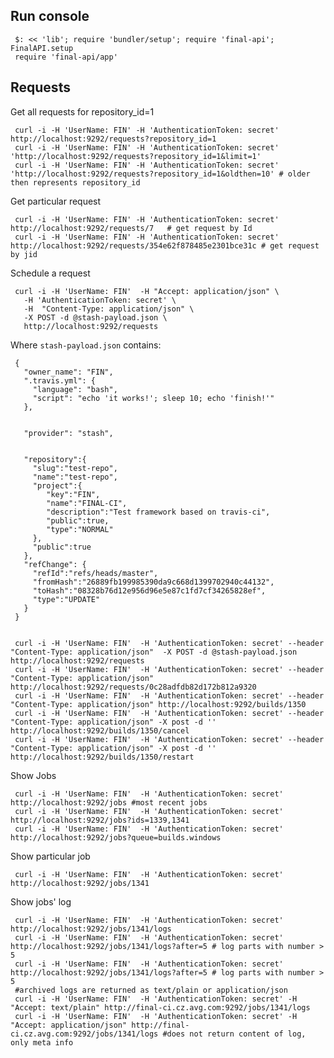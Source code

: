 Run console
-----------

     $: << 'lib'; require 'bundler/setup'; require 'final-api'; FinalAPI.setup
     require 'final-api/app'




Requests
--------

Get all requests for repository_id=1

     curl -i -H 'UserName: FIN' -H 'AuthenticationToken: secret' http://localhost:9292/requests?repository_id=1
     curl -i -H 'UserName: FIN' -H 'AuthenticationToken: secret' 'http://localhost:9292/requests?repository_id=1&limit=1'
     curl -i -H 'UserName: FIN' -H 'AuthenticationToken: secret' 'http://localhost:9292/requests?repository_id=1&oldthen=10' # older then represents repository_id

Get particular request

     curl -i -H 'UserName: FIN' -H 'AuthenticationToken: secret' http://localhost:9292/requests/7   # get request by Id
     curl -i -H 'UserName: FIN' -H 'AuthenticationToken: secret' http://localhost:9292/requests/354e62f878485e2301bce31c # get request by jid

Schedule a request

     curl -i -H 'UserName: FIN'  -H "Accept: application/json" \
       -H 'AuthenticationToken: secret' \
       -H  "Content-Type: application/json" \
       -X POST -d @stash-payload.json \
       http://localhost:9292/requests

Where `stash-payload.json` contains:

     {
       "owner_name": "FIN",
       ".travis.yml": {
         "language": "bash",
         "script": "echo 'it works!'; sleep 10; echo 'finish!'"
       },


       "provider": "stash",


       "repository":{
         "slug":"test-repo",
         "name":"test-repo",
         "project":{
            "key":"FIN",
            "name":"FINAL-CI",
            "description":"Test framework based on travis-ci",
            "public":true,
            "type":"NORMAL"
         },
         "public":true
       },
       "refChange": {
         "refId":"refs/heads/master",
         "fromHash":"26889fb199985390da9c668d1399702940c44132",
         "toHash":"08328b76d12e956d96e5e87c1fd7cf34265828ef",
         "type":"UPDATE"
       }
     }


     curl -i -H 'UserName: FIN'  -H 'AuthenticationToken: secret' --header "Content-Type: application/json"  -X POST -d @stash-payload.json  http://localhost:9292/requests
     curl -i -H 'UserName: FIN'  -H 'AuthenticationToken: secret' --header "Content-Type: application/json" http://localhost:9292/requests/0c28adfdb82d172b812a9320
     curl -i -H 'UserName: FIN'  -H 'AuthenticationToken: secret' --header "Content-Type: application/json" http://localhost:9292/builds/1350
     curl -i -H 'UserName: FIN'  -H 'AuthenticationToken: secret' --header "Content-Type: application/json" -X post -d '' http://localhost:9292/builds/1350/cancel
     curl -i -H 'UserName: FIN'  -H 'AuthenticationToken: secret' --header "Content-Type: application/json" -X post -d '' http://localhost:9292/builds/1350/restart

Show Jobs

     curl -i -H 'UserName: FIN'  -H 'AuthenticationToken: secret' http://localhost:9292/jobs #most recent jobs
     curl -i -H 'UserName: FIN'  -H 'AuthenticationToken: secret' http://localhost:9292/jobs?ids=1339,1341
     curl -i -H 'UserName: FIN'  -H 'AuthenticationToken: secret' http://localhost:9292/jobs?queue=builds.windows


Show particular job

     curl -i -H 'UserName: FIN'  -H 'AuthenticationToken: secret' http://localhost:9292/jobs/1341

Show jobs' log

     curl -i -H 'UserName: FIN'  -H 'AuthenticationToken: secret' http://localhost:9292/jobs/1341/logs
     curl -i -H 'UserName: FIN'  -H 'AuthenticationToken: secret' http://localhost:9292/jobs/1341/logs?after=5 # log parts with number > 5
     curl -i -H 'UserName: FIN'  -H 'AuthenticationToken: secret' http://localhost:9292/jobs/1341/logs?after=5 # log parts with number > 5
     #archived logs are returned as text/plain or application/json
     curl -i -H 'UserName: FIN'  -H 'AuthenticationToken: secret' -H "Accept: text/plain" http://final-ci.cz.avg.com:9292/jobs/1341/logs
     curl -i -H 'UserName: FIN'  -H 'AuthenticationToken: secret' -H "Accept: application/json" http://final-ci.cz.avg.com:9292/jobs/1341/logs #does not return content of log, only meta info

